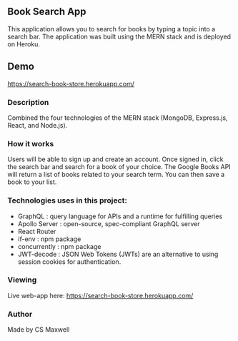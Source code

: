 ## Book Search App 
This application allows you to search for books by typing a topic into a search bar. The application was built using the MERN stack and is deployed on Heroku.

## Demo
https://search-book-store.herokuapp.com/ 
### Description
Combined the four technologies of the MERN stack (MongoDB, Express.js, React, and Node.js).

### How it works
Users will be able to sign up and create an account. Once signed in, click the search bar and search for a book of your choice. The Google Books API will return a list of books related to your search term. You can then save a book to your list.

### Technologies uses in this project:

* GraphQL : query language for APIs and a runtime for fulfilling queries
* Apollo Server : open-source, spec-compliant GraphQL server
* React Router
* if-env : npm package
* concurrently : npm package
* JWT-decode : JSON Web Tokens (JWTs) are an alternative to using session cookies for authentication.

### Viewing
Live web-app here: https://search-book-store.herokuapp.com/
### Author
Made by CS Maxwell
